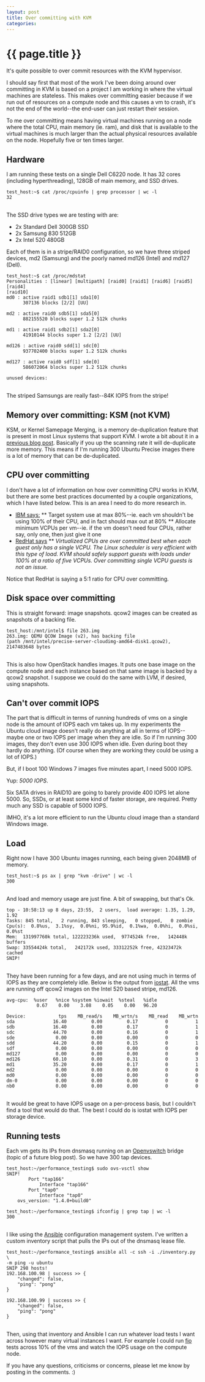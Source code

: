 ```yaml
---
layout: post
title: Over committing with KVM
categories:
---
```


# {{ page.title }}

It's quite possible to over commit resources with the KVM hypervisor.

I should say first that most of the work I've been doing around over committing in KVM is based on a project I am working in where the virtual machines are stateless. This makes over committing easier because if we run out of resources on a compute node and this causes a vm to crash, it's not the end of the world--the end-user can just restart their session.

To me over committing means having virtual machines running on a node where the total CPU, main memory (ie. ram), and disk that is available to the virtual machines is much larger than the actual physical resources available on the node. Hopefully five or ten times larger.

## Hardware

I am running these tests on a single Dell C6220 node. It has 32 cores (including hyperthreading), 128GB of main memory, and SSD drives.

<pre>
<code>test_host:~$ cat /proc/cpuinfo | grep processor | wc -l
32
</code>
</pre>

The SSD drive types we are testing with are:

- 2x Standard Dell 300GB SSD
- 2x Samsung 830 512GB
- 2x Intel 520 480GB

Each of them is in a stripe/RAID0 configuration, so we have three striped devices, md2 (Samsung) and the poorly named md126 (Intel) and md127 (Dell).

<pre>
<code>test_host:~$ cat /proc/mdstat 
Personalities : [linear] [multipath] [raid0] [raid1] [raid6] [raid5] [raid4]
[raid10] 
md0 : active raid1 sdb1[1] sda1[0]
      307136 blocks [2/2] [UU]
      
md2 : active raid0 sdb5[1] sda5[0]
      882155520 blocks super 1.2 512k chunks
      
md1 : active raid1 sdb2[1] sda2[0]
      41910144 blocks super 1.2 [2/2] [UU]
      
md126 : active raid0 sdd[1] sdc[0]
      937702400 blocks super 1.2 512k chunks
      
md127 : active raid0 sdf[1] sde[0]
      586072064 blocks super 1.2 512k chunks
      
unused devices: <none>
</code>
</pre>

The striped Samsungs are really fast--84K IOPS from the stripe!

## Memory over committing: KSM (not KVM)

KSM, or Kernel Samepage Merging, is a memory de-duplication feature that is present in most Linux systems that support KVM. I wrote a bit about it in a [previous blog post](http://serverascode.com/2012/11/11/ksm-kvm.html). Basically if you up the scanning rate it will de-duplicate more memory. This means if I'm running 300 Ubuntu Precise images there is a lot of memory that can be de-duplicated.

## CPU over committing

I don't have a lot of information on how over committing CPU works in KVM, but there are some best practices documented by a couple organizations, which I have listed below. This is an area I need to do more research in.

- [IBM says:](http://publib.boulder.ibm.com/infocenter/lnxinfo/v3r0m0/index.jsp?topic=%2Fliaat%2Fliaatbpprocmem.htm)
** Target system use at max 80%--ie. each vm shouldn't be using 100% of their CPU, and in fact should max out at 80%
** Allocate minimum VCPUs per vm--ie. if the vm doesn't need four CPUs, rather say, only one, then just give it one
- [RedHat says](https://access.redhat.com/knowledge/docs/en-US/Red_Hat_Enterprise_Linux/6/html/Virtualization_Administration_Guide/sect-Virtualization-Tips_and_tricks-Overcommitting_with_KVM.html:)
** _Virtualized CPUs are over committed best when each guest only has a single VCPU. The Linux scheduler is very efficient with this type of load. KVM should safely support guests with loads under 100% at a ratio of five VCPUs. Over committing single VCPU guests is not an issue._

Notice that RedHat is saying a 5:1 ratio for CPU over committing.

## Disk space over committing

This is straight forward: image snapshots. qcow2 images can be created as snapshots of a backing file.

<pre>
<code>test_host:/mnt/intel$ file 263.img 
263.img: QEMU QCOW Image (v2), has backing file 
(path /mnt/intel/precise-server-cloudimg-amd64-disk1.qcow2), 2147483648 bytes
</code>
</pre>

This is also how OpenStack handles images. It puts one base image on the compute node and each instance based on that same image is backed by a qcow2 snapshot. I suppose we could do the same with LVM, if desired, using snapshots.

## Can't over commit IOPS

The part that is difficult in terms of running hundreds of vms on a single node is the amount of IOPS each vm takes up. In my experiments the Ubuntu cloud image doesn't really do anything at all in terms of IOPS--maybe one or two IOPS per image when they are idle. So if I'm running 300 images, they don't even use 300 IOPS when idle. Even during boot they hardly do anything. (Of course when they are working they could be using a lot of IOPS.)

But, if I boot 100 Windows 7 images five minutes apart, I need 5000 IOPS. 

Yup: *5000 IOPS*. 

Six SATA drives in RAID10 are going to barely provide 400 IOPS let alone 5000. So, SSDs, or at least some kind of faster storage, are required. Pretty much any SSD is capable of 5000 IOPS. 

IMHO, it's a lot more efficient to run the Ubuntu cloud image than a standard Windows image.

## Load

Right now I have 300 Ubuntu images running, each being given 2048MB of memory. 

<pre>
<code>test_host:~$ ps ax | grep "kvm -drive" | wc -l
300
</code>
</pre>

And load and memory usage are just fine. A bit of swapping, but that's Ok.

<pre>
<code>top - 10:58:13 up 8 days, 23:55,  2 users,  load average: 1.35, 1.29, 1.92
Tasks: 845 total,   2 running, 843 sleeping,   0 stopped,   0 zombie
Cpu(s):  0.8%us,  3.1%sy,  0.0%ni, 95.9%id,  0.1%wa,  0.0%hi,  0.0%si,  0.0%st
Mem:  131997760k total, 122223236k used,  9774524k free,   142448k buffers
Swap: 33554424k total,   242172k used, 33312252k free, 42323472k cached
SNIP!
</code>
</pre>

They have been running for a few days, and are not using much in terms of IOPS as they are completely idle. Below is the output from [iostat](http://linuxcommand.org/man_pages/iostat1.html). All the vms are running off qcow2 images on the Intel 520 based stripe, md126.

<pre>
<code>avg-cpu:  %user   %nice %system %iowait  %steal   %idle
           0.67    0.00    3.08    0.05    0.00   96.20

Device:            tps    MB_read/s    MB_wrtn/s    MB_read    MB_wrtn
sda              16.40         0.00         0.17          0          1
sdb              16.40         0.00         0.17          0          1
sdc              44.70         0.00         0.16          0          1
sde               0.00         0.00         0.00          0          0
sdd              44.20         0.00         0.15          0          1
sdf               0.00         0.00         0.00          0          0
md127             0.00         0.00         0.00          0          0
md126            60.10         0.00         0.31          0          3
md1              35.20         0.00         0.17          0          1
md2               0.00         0.00         0.00          0          0
md0               0.00         0.00         0.00          0          0
dm-0              0.00         0.00         0.00          0          0
nb0               0.00         0.00         0.00          0          0
</code>
</pre>

It would be great to have IOPS usage on a per-process basis, but I couldn't find a tool that would do that. The best I could do is iostat with IOPS per storage device.

## Running tests

Each vm gets its IPs from dnsmasq running on an [Openvswitch](http://openvswitch.org/) bridge (topic of a future blog post). So we have 300 tap devices.

<pre>
<code>test_host:~/performance_testing$ sudo ovs-vsctl show
SNIP!
        Port "tap166"
            Interface "tap166"
        Port "tap0"
            Interface "tap0"
    ovs_version: "1.4.0+build0"

test_host:~/performance_testing$ ifconfig | grep tap | wc -l
300
</code>
</pre>

I like using the [Ansible](http://ansible.cc) configuration management system. I've written a custom inventory script that pulls the IPs out of the dnsmasq lease file.

<pre>
<code>test_host:~/performance_testing$ ansible all -c ssh -i ./inventory.py \
-m ping -u ubuntu
SNIP 298 hosts!
192.168.100.98 | success >> {
    "changed": false, 
    "ping": "pong"
}

192.168.100.99 | success >> {
    "changed": false, 
    "ping": "pong"
}
</code>
</pre>

Then, using that inventory and Ansible I can run whatever load tests I want across however many virtual instances I want. For example I could run [fio](http://linux.die.net/man/1/fio) tests across 10% of the vms and watch the IOPS usage on the compute node.

If you have any questions, criticisms or concerns, please let me know by posting in the comments. :)
